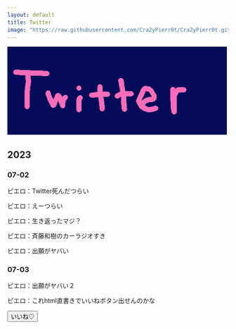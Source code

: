 ```yaml
---
layout: default
title: Twitter
image: "https://raw.githubusercontent.com/Cra2yPierr0t/Cra2yPierr0t.github.io/master/images/twitter.png"
---
```


![](https://raw.githubusercontent.com/Cra2yPierr0t/Cra2yPierr0t.github.io/master/images/twitter.png)

## 2023
### 07-02

ピエロ：Twitter死んだつらい

ピエロ：えーつらい

ピエロ：生き返ったマジ？

ピエロ：斉藤和樹のカーラジオすき

ピエロ：出願がヤバい

### 07-03

ピエロ：出願がヤバい２

ピエロ：これhtml直書きでいいねボタン出せんのかな

<button> いいね♡ </button>
